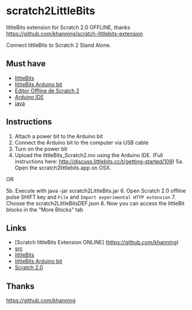 scratch2LittleBits
==================

littleBits extension for Scratch 2.0 OFFLINE, thanks https://github.com/khanning/scratch-littlebits-extension

Connect littleBits to Scratch 2 Stand Alone.  


Must have
-----------
- [littleBits](http://littlebits.cc)
- [littleBits Arduino bit](http://littlebits.cc/bits/arduino)
- [Editor Offline de Scratch 2](http://scratch.mit.edu/scratch2download/)
- [Arduino IDE](http://arduino.cc/en/main/software)
- [java](https://www.java.com/es/download/)

Instructions
-------------------------------
1. Attach a power bit to the Arduino bit
2. Connect the Arduino bit to the computer via USB cable
3. Turn on the power bit
4. Upload the littleBits_Scratch2.ino using the Arduino IDE. (Full instructions here: http://discuss.littlebits.cc/t/getting-started/109)
5a. Open the scratch2littlebits.app on OSX. 

OR

5b. Execute with java -jar scratch2LittleBits.jar
6. Open Scratch 2.0 offline pulse SHIFT key and ```File``` and ```Import experimental HTTP extension```
7. Choose the scratch2LittleBitsDEF.json
8. Now you can access the littleBit blocks in the "More Blocks" tab

Links
-----
- [Scratch littleBits Extension ONLINE] (https://github.com/khanning)
- [src](https://github.com/electronicadivertida/scratch2LittleBits)
- [littleBits](http://littlebits.cc)
- [littleBits Arduino bit](http://littlebits.cc/bits/arduino)
- [Scratch 2.0](http://scratch.mit.edu)

Thanks 
-----
https://github.com/khanning
